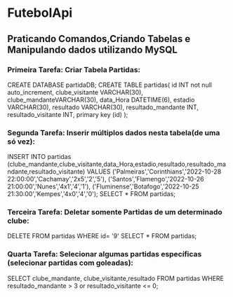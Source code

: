 # FutebolApi

## Praticando Comandos,Criando Tabelas e Manipulando dados utilizando MySQL

### Primeira Tarefa: Criar Tabela Partidas:

 CREATE DATABASE partidaDB;
 CREATE TABLE partidas(
 id INT not null auto_increment,
 clube_visitante VARCHAR(30),
 clube_mandanteVARCHAR(30),
 data_Hora DATETIME(6),
 estadio VARCHAR(30),
 resultado VARCHAR(30),
 resultado_mandante INT,
 resultado_visitante INT,
 primary key (id)
 );
  
### Segunda Tarefa: Inserir múltiplos dados nesta tabela(de uma só vez):

 INSERT INTO partidas
 (clube_mandante,clube_visitante,data_Hora,estadio,resultado,resultado_mandante,resultado_visitante)
 VALUES
 ('Palmeiras','Corinthians','2022-10-28 22:00:00','Cachamay','2x5','2','5'),
 ('Santos','Flamengo','2022-10-26 21:00:00','Nunes','4x1','4','1'),
 ('Fluminense','Botafogo','2022-10-25 21:30:00','Kempes','4x0','4','0');
 SELECT * FROM partidas;
  
### Terceira Tarefa: Deletar somente Partidas de um determinado clube:

  DELETE FROM partidas
  WHERE id= '9'
  SELECT * FROM partidas;

### Quarta Tarefa: Selecionar algumas partidas específicas (selecionar partidas com goleadas): 

  SELECT clube_mandante, clube_visitante,resultado FROM partidas
  WHERE resultado_mandante > 3 or resultado_visitante <= 0;
  
